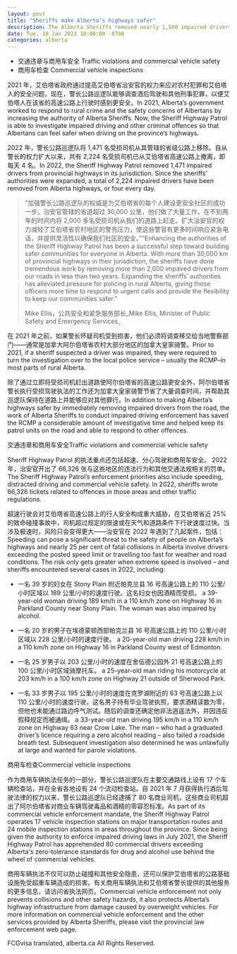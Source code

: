 ```yaml
---
layout: post
title: "Sheriffs make Alberta’s highways safer"
description: The Alberta Sheriffs removed nearly 1,500 impaired drivers from Alberta’s highways in 2022, the first full year since being given expanded authorities.
date: Tue, 10 Jan 2023 10:00:00 -0700
categories: alberta
---
```


* 交通违章与商用车安全 Traffic violations and commercial vehicle safety
* 商用车检查 Commercial vehicle inspections

2021 年，艾伯塔省政府通过提高艾伯塔省治安官的权力来应对农村犯罪和艾伯塔人的安全问题。现在，警长公路巡逻队能够调查酒后驾驶和其他刑事犯罪，以便艾伯塔人在该省的高速公路上行驶时感到更安全。In 2021, Alberta’s government worked to respond to rural crime and the safety concerns of Albertans by increasing the authority of Alberta Sheriffs. Now, the Sheriff Highway Patrol is able to investigate impaired driving and other criminal offences so that Albertans can feel safer when driving on the province’s highways.

2022 年，警长公路巡逻队将 1,471 名受损司机从其管辖的省级公路上移除。自从警长的权力扩大以来，共有 2,224 名受损司机已从艾伯塔省高速公路上撤离，即每天 4 名。In 2022, the Sheriff Highway Patrol removed 1,471 impaired drivers from provincial highways in its jurisdiction. Since the sheriffs’ authorities were expanded, a total of 2,224 impaired drivers have been removed from Alberta highways, or four every day.

> “加强警长公路巡逻队的权威是为艾伯塔省的每个人建设更安全社区的成功一步。治安官管辖的省道超过 30,000 公里，他们做了大量工作，在不到两年的时间内将 2,000 多名受损司机从我们的道路上赶走。扩大治安官的权力减轻了艾伯塔省农村地区的警务压力，使这些警官有更多时间响应紧急电话，并提供灵活性以确保我们社区的安全。”“Enhancing the authorities of the Sheriff Highway Patrol has been a successful step toward building safer communities for everyone in Alberta. With more than 30,000 km of provincial highways in their jurisdiction, the sheriffs have done tremendous work by removing more than 2,000 impaired drivers from our roads in less than two years. Expanding the sheriffs’ authorities has alleviated pressure for policing in rural Alberta, giving those officers more time to respond to urgent calls and provide the flexibility to keep our communities safer.”
>
> Mike Ellis，公共安全和紧急服务部长_Mike Ellis, Minister of Public Safety and Emergency Services_

在 2021 年之前，如果警长怀疑司机受到损害，他们必须将调查移交给当地警察部门——通常是加拿大阿尔伯塔省农村大部分地区的加拿大皇家骑警。Prior to 2021, if a sheriff suspected a driver was impaired, they were required to turn the investigation over to the local police service – usually the RCMP–in most parts of rural Alberta.

除了通过立即将受损司机赶出道路使阿尔伯塔省的高速公路更安全外，阿尔伯塔省警长执行受损驾驶执法的工作还为加拿大皇家骑警节省了大量调查时间，并帮助其巡逻队保持在道路上并能够应对其他罪行。In addition to making Alberta’s highways safer by immediately removing impaired drivers from the road, the work of Alberta Sheriffs to conduct impaired driving enforcement has saved the RCMP a considerable amount of investigative time and helped keep its patrol units on the road and able to respond to other offences.

交通违章和商用车安全Traffic violations and commercial vehicle safety

Sheriff Highway Patrol 的执法重点还包括超速、分心驾驶和商用车安全。 2022 年，治安官开出了 66,326 张与这些地区的违法行为和其他交通法规相关的罚单。The Sheriff Highway Patrol’s enforcement priorities also include speeding, distracted driving and commercial vehicle safety. In 2022, sheriffs wrote 66,326 tickets related to offences in those areas and other traffic regulations.

超速行驶会对艾伯塔省高速公路上的行人安全构成重大威胁，在艾伯塔省近 25% 的致命碰撞事故中，司机超过规定的限速或在天气和道路条件下行驶速度过快。当涉及极速时，风险只会变得更大——治安官在 2022 年遇到了几起案件，包括：Speeding can pose a significant threat to the safety of people on Alberta’s highways and nearly 25 per cent of fatal collisions in Alberta involve drivers exceeding the posted speed limit or travelling too fast for weather and road conditions. The risk only gets greater when extreme speed is involved – and sheriffs encountered several cases in 2022, including:

* 一名 39 岁的妇女在 Stony Plain 附近帕克兰县 16 号高速公路上的 110 公里/小时区域以 189 公里/小时的速度行驶。这名妇女也因酒精而受损。 a 39-year-old woman driving 189 km/h in a 110 km/h zone on Highway 16 in Parkland County near Stony Plain. The woman was also impaired by alcohol.

* 一名 20 岁的男子在埃德蒙顿西部帕克兰县 16 号高速公路上的 110 公里/小时区域以 228 公里/小时的速度行驶。 a 20-year-old man driving 228 km/h in a 110 km/h zone on Highway 16 in Parkland County west of Edmonton.

* 一名 25 岁男子以 203 公里/小时的速度在舍伍德公园外 21 号高速公路上的 100 公里/小时区域骑摩托车。 a 25-year-old man riding his motorcycle at 203 km/h in a 100 km/h zone on Highway 21 outside of Sherwood Park.

* 一名 33 岁男子以 195 公里/小时的速度在克罗湖附近的 63 号高速公路上以 110 公里/小时的速度行驶。这名男子持有毕业驾驶执照，要求酒精读数为零，但他也未能通过路边呼气测试。随后的调查还确定他非法逍遥法外，并因违反假释规定而被通缉。 a 33-year-old man driving 195 km/h in a 110 km/h zone on Highway 63 near Crow Lake. The man – who had a graduated driver’s licence requiring a zero alcohol reading – also failed a roadside breath test. Subsequent investigation also determined he was unlawfully at large and wanted for parole violations.

商用车检查Commercial vehicle inspections

作为商用车辆执法任务的一部分，警长公路巡逻队在主要交通路线上设有 17 个车辆检查站，并在全省各地设有 24 个流动检查站。自 2021 年 7 月获得执行酒后驾驶法律的权力以来，警长公路巡逻队已经逮捕了 80 名商业司机，这些商业司机超出了阿尔伯塔省对商业车辆驾驶毒品和酒精的零容忍标准。As part of its commercial vehicle enforcement mandate, the Sheriff Highway Patrol operates 17 vehicle inspection stations on major transportation routes and 24 mobile inspection stations in areas throughout the province. Since being given the authority to enforce impaired driving laws in July 2021, the Sheriff Highway Patrol has apprehended 80 commercial drivers exceeding Alberta's zero-tolerance standards for drug and alcohol use behind the wheel of commercial vehicles.

商用车辆执法不仅可以防止碰撞和其他安全隐患，还可以保护艾伯塔省的公路基础设施免受超重车辆造成的损害。有关商用车辆执法和艾伯塔省警长提供的其他服务的更多信息，请访问省执法网页。Commercial vehicle enforcement not only prevents collisions and other safety hazards, it also protects Alberta’s highway infrastructure from damage caused by overweight vehicles. For more information on commercial vehicle enforcement and the other services provided by Alberta Sheriffs, please visit the provincial law enforcement web page.

FCGvisa translated, alberta.ca All Rights Reserved.
